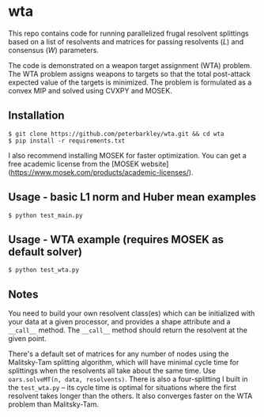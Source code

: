 # wta
This repo contains code for running parallelized frugal resolvent splittings based on a list of resolvents and matrices for passing resolvents ($L$) and consensus ($W$) parameters.

The code is demonstrated on a weapon target assignment (WTA) problem. The WTA problem assigns weapons to targets so that the total post-attack expected value of the targets is minimized. The problem is formulated as a convex MIP and solved using CVXPY and MOSEK.

## Installation
```
$ git clone https://github.com/peterbarkley/wta.git && cd wta
$ pip install -r requirements.txt
```

I also recommend installing MOSEK for faster optimization. You can get a free academic license from the [MOSEK website] (https://www.mosek.com/products/academic-licenses/). 

## Usage - basic L1 norm and Huber mean examples
```
$ python test_main.py
```

## Usage - WTA example (requires MOSEK as default solver)
```
$ python test_wta.py 
```

## Notes
You need to build your own resolvent class(es) which can be initialized with your data at a given processor, and provides a shape attribute and a `__call__` method. The `__call__` method should return the resolvent at the given point.

There's a default set of matrices for any number of nodes using the Malitsky-Tam splitting algorithm, which will have minimal cycle time for splittings when the resolvents all take about the same time. Use `oars.solveMT(n, data, resolvents)`. There is also a four-splitting I built in the `test_wta.py` – its cycle time is optimal for situations where the first resolvent takes longer than the others. It also converges faster on the WTA problem than Malitsky-Tam. 